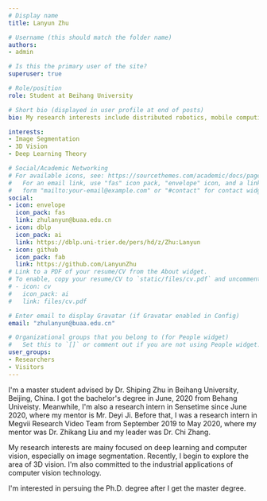 ```yaml
---
# Display name
title: Lanyun Zhu

# Username (this should match the folder name)
authors:
- admin

# Is this the primary user of the site?
superuser: true

# Role/position
role: Student at Beihang University

# Short bio (displayed in user profile at end of posts)
bio: My research interests include distributed robotics, mobile computing and programmable matter.

interests:
- Image Segmentation
- 3D Vision
- Deep Learning Theory

# Social/Academic Networking
# For available icons, see: https://sourcethemes.com/academic/docs/page-builder/#icons
#   For an email link, use "fas" icon pack, "envelope" icon, and a link in the
#   form "mailto:your-email@example.com" or "#contact" for contact widget.
social:
- icon: envelope
  icon_pack: fas
  link: zhulanyun@buaa.edu.cn
- icon: dblp
  icon_pack: ai
  link: https://dblp.uni-trier.de/pers/hd/z/Zhu:Lanyun
- icon: github
  icon_pack: fab
  link: https://github.com/LanyunZhu
# Link to a PDF of your resume/CV from the About widget.
# To enable, copy your resume/CV to `static/files/cv.pdf` and uncomment the lines below.
# - icon: cv
#   icon_pack: ai
#   link: files/cv.pdf

# Enter email to display Gravatar (if Gravatar enabled in Config)
email: "zhulanyun@buaa.edu.cn"

# Organizational groups that you belong to (for People widget)
#   Set this to `[]` or comment out if you are not using People widget.
user_groups:
- Researchers
- Visitors
---
```


I'm a master student advised by Dr. Shiping Zhu in Beihang University, Beijing, China. I got the bachelor's degree in June, 2020 from Behang Univeisty. Meanwhile, I'm also a research intern in Sensetime since June 2020, where my mentor is Mr. Deyi Ji. Before that, I was a research intern in Megvii Research Video Team from September 2019 to May 2020, where my mentor was Dr. Zhikang Liu and my leader was Dr. Chi Zhang.

My research interests are mainy focused on deep learning and computer vision, especially on image segmentation. Recently, I begin to explore the area of 3D vision. I'm also committed to the industrial applications of computer vision technology.

I'm interested in persuing the Ph.D. degree after I get the master degree.
